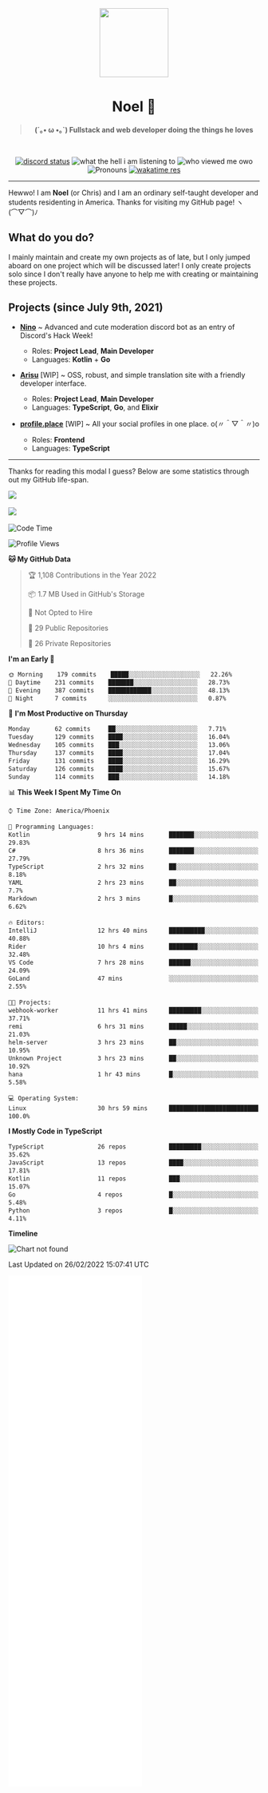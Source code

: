 <div align='center'>
  <div align='center'>
    <img
      src='https://cdn.floofy.dev/art/icons/icon_cinnamonserval.png'
      width='138'
      height='138'
    />
  </div>
  <h1>Noel 🐾</h1>
  <blockquote><strong>(´｡• ω •｡`) Fullstack and web developer doing the things he loves</strong></blockquote>

  <br />

  <a href='https://discord.com/users/280158289667555328' target='_blank'><img alt="discord status" src="https://dev.discordprofiles.me/badge/status/280158289667555328" /></a>
  <img alt="what the hell i am listening to" src="https://dev.discordprofiles.me/badge/spotify/280158289667555328" />
  <img alt="who viewed me owo" src="https://komarev.com/ghpvc/?username=auguwu" />
  <img alt='Pronouns' src='https://img.shields.io/endpoint?url=https://pronoundb.org/shields/6004d014406af11e4593a013' />
  <a href="https://wakatime.com/@auguwu" target='_blank'>
    <img alt='wakatime res' src='https://wakatime.com/badge/user/89736485-42ec-4c0f-a2f3-481db74514dc.svg' />
  </a>
</div>

<hr />

Hewwo! I am **Noel** (or Chris) and I am an ordinary self-taught developer and students residenting in America. Thanks for visiting my GitHub page! ヽ(⌒▽⌒)ﾉ

## What do you do?
I mainly maintain and create my own projects as of late, but I only jumped aboard on one project which will be discussed later! I only create projects
solo since I don't really have anyone to help me with creating or maintaining these projects.

## Projects (since July 9th, 2021)
- [**Nino**](https://nino.sh) ~ Advanced and cute moderation discord bot as an entry of Discord's Hack Week!
  - Roles: **Project Lead**, **Main Developer**
  - Languages: **Kotlin** + **Go**

- [**Arisu**](https://arisu.land) [WIP] ~ OSS, robust, and simple translation site with a friendly developer interface.
  - Roles: **Project Lead**, **Main Developer**
  - Languages: **TypeScript**, **Go**, and **Elixir**

- [**profile.place**](https://profile.place) [WIP] ~ All your social profiles in one place. o(〃＾▽＾〃)o
  - Roles: **Frontend**
  - Languages: **TypeScript**

---

Thanks for reading this modal I guess? Below are some statistics through out my GitHub life-span.

![](https://github-readme-stats.vercel.app/api?username=auguwu&count_private=true&show_icons=true&theme=gruvbox)

![](https://github-readme-stats.vercel.app/api/top-langs/?username=auguwu&layout=compact&theme=gruvbox)

<!--START_SECTION:waka-->
![Code Time](http://img.shields.io/badge/Code%20Time-2%2C772%20hrs%2043%20mins-blue)

![Profile Views](http://img.shields.io/badge/Profile%20Views-74-blue)

**🐱 My GitHub Data** 

> 🏆 1,108 Contributions in the Year 2022
 > 
> 📦 1.7 MB Used in GitHub's Storage 
 > 
> 🚫 Not Opted to Hire
 > 
> 📜 29 Public Repositories 
 > 
> 🔑 26 Private Repositories  
 > 
**I'm an Early 🐤** 

```text
🌞 Morning    179 commits    █████░░░░░░░░░░░░░░░░░░░░   22.26% 
🌆 Daytime    231 commits    ███████░░░░░░░░░░░░░░░░░░   28.73% 
🌃 Evening    387 commits    ████████████░░░░░░░░░░░░░   48.13% 
🌙 Night      7 commits      ░░░░░░░░░░░░░░░░░░░░░░░░░   0.87%

```
📅 **I'm Most Productive on Thursday** 

```text
Monday       62 commits     ██░░░░░░░░░░░░░░░░░░░░░░░   7.71% 
Tuesday      129 commits    ████░░░░░░░░░░░░░░░░░░░░░   16.04% 
Wednesday    105 commits    ███░░░░░░░░░░░░░░░░░░░░░░   13.06% 
Thursday     137 commits    ████░░░░░░░░░░░░░░░░░░░░░   17.04% 
Friday       131 commits    ████░░░░░░░░░░░░░░░░░░░░░   16.29% 
Saturday     126 commits    ████░░░░░░░░░░░░░░░░░░░░░   15.67% 
Sunday       114 commits    ███░░░░░░░░░░░░░░░░░░░░░░   14.18%

```


📊 **This Week I Spent My Time On** 

```text
⌚︎ Time Zone: America/Phoenix

💬 Programming Languages: 
Kotlin                   9 hrs 14 mins       ███████░░░░░░░░░░░░░░░░░░   29.83% 
C#                       8 hrs 36 mins       ███████░░░░░░░░░░░░░░░░░░   27.79% 
TypeScript               2 hrs 32 mins       ██░░░░░░░░░░░░░░░░░░░░░░░   8.18% 
YAML                     2 hrs 23 mins       ██░░░░░░░░░░░░░░░░░░░░░░░   7.7% 
Markdown                 2 hrs 3 mins        █░░░░░░░░░░░░░░░░░░░░░░░░   6.62%

🔥 Editors: 
IntelliJ                 12 hrs 40 mins      ██████████░░░░░░░░░░░░░░░   40.88% 
Rider                    10 hrs 4 mins       ████████░░░░░░░░░░░░░░░░░   32.48% 
VS Code                  7 hrs 28 mins       ██████░░░░░░░░░░░░░░░░░░░   24.09% 
GoLand                   47 mins             ░░░░░░░░░░░░░░░░░░░░░░░░░   2.55%

🐱‍💻 Projects: 
webhook-worker           11 hrs 41 mins      █████████░░░░░░░░░░░░░░░░   37.71% 
remi                     6 hrs 31 mins       █████░░░░░░░░░░░░░░░░░░░░   21.03% 
helm-server              3 hrs 23 mins       ██░░░░░░░░░░░░░░░░░░░░░░░   10.95% 
Unknown Project          3 hrs 23 mins       ██░░░░░░░░░░░░░░░░░░░░░░░   10.92% 
hana                     1 hr 43 mins        █░░░░░░░░░░░░░░░░░░░░░░░░   5.58%

💻 Operating System: 
Linux                    30 hrs 59 mins      █████████████████████████   100.0%

```

**I Mostly Code in TypeScript** 

```text
TypeScript               26 repos            █████████░░░░░░░░░░░░░░░░   35.62% 
JavaScript               13 repos            ████░░░░░░░░░░░░░░░░░░░░░   17.81% 
Kotlin                   11 repos            ███░░░░░░░░░░░░░░░░░░░░░░   15.07% 
Go                       4 repos             █░░░░░░░░░░░░░░░░░░░░░░░░   5.48% 
Python                   3 repos             █░░░░░░░░░░░░░░░░░░░░░░░░   4.11%

```


**Timeline**

![Chart not found](https://raw.githubusercontent.com/auguwu/auguwu/master/charts/bar_graph.png) 


 Last Updated on 26/02/2022 15:07:41 UTC
<!--END_SECTION:waka-->

![](./github-metrics.svg)
